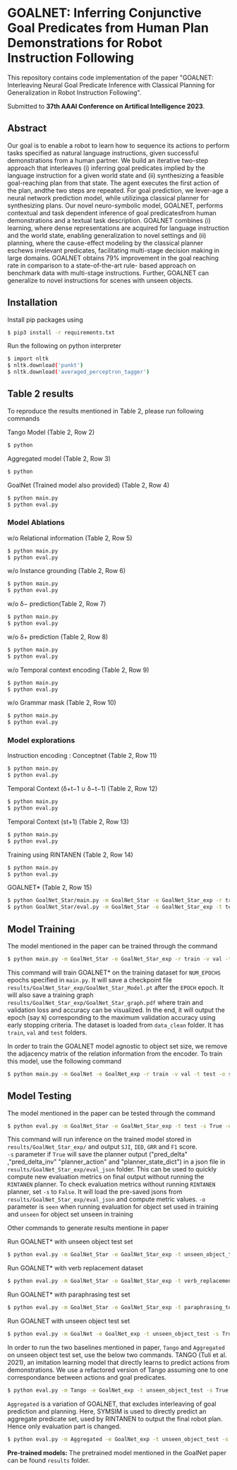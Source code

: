 # GOALNET: Inferring Conjunctive Goal Predicates from Human Plan Demonstrations for Robot Instruction Following

This repository contains code implementation of the paper "GOALNET: Interleaving Neural Goal Predicate Inference with Classical Planning for Generalization in Robot Instruction Following".


Submitted to **37th AAAI Conference on Artifical Intelligence 2023**.

## Abstract

Our goal is to enable a robot to learn how to sequence its actions to perform tasks specified as natural language instructions, given successful demonstrations from a human partner. We build an iterative two-step approach that interleaves (i) inferring goal predicates implied by the language instruction for a given world state and (ii) synthesizing a feasible goal-reaching plan from that state. The agent executes the first action of the plan, andthe two steps are repeated. For goal prediction, we lever-age a neural network prediction model, while utilizinga classical planner for synthesizing plans. Our novel neuro-symbolic model, GOALNET, performs contextual and task dependent inference of goal predicatesfrom human demonstrations and a textual task description. GOALNET combines (i) learning, where dense representations are acquired for language instruction and the world state, enabling generalization to novel settings and (ii) planning, where the cause-effect modeling by the classical planner eschews irrelevant predicates, facilitating multi-stage decision making in large domains. GOALNET obtains 79% improvement in the goal reaching rate in comparison to a state-of-the-art rule- based approach on benchmark data with multi-stage instructions. Further, GOALNET can generalize to novel instructions for scenes with unseen objects.


## Installation
Install pip packages using
```bash
$ pip3 install -r requirements.txt
```

Run the following on python interpreter
```bash
$ import nltk
$ nltk.download('punkt')
$ nltk.download('averaged_perceptron_tagger')
```

## Table 2 results
To reproduce the results mentioned in Table 2, please run following commands

Tango Model (Table 2, Row 2)
```bash
$ python 
```

Aggregated model (Table 2, Row 3)
```bash
$ python 
```

GoalNet (Trained model also provided) (Table 2, Row 4)
```bash
$ python main.py
$ python eval.py
```

### Model Ablations
w/o Relational information (Table 2, Row 5)
```bash
$ python main.py
$ python eval.py
```

w/o Instance grounding (Table 2, Row 6)
```bash
$ python main.py
$ python eval.py
```

w/o δ− prediction(Table 2, Row 7)
```bash
$ python main.py
$ python eval.py
```

w/o δ+ prediction (Table 2, Row 8)
```bash
$ python main.py
$ python eval.py
```
w/o Temporal context encoding (Table 2, Row 9)
```bash
$ python main.py
$ python eval.py
```
w/o Grammar mask (Table 2, Row 10)
```bash
$ python main.py
$ python eval.py
```

### Model explorations
Instruction encoding : Conceptnet (Table 2, Row 11)
```bash
$ python main.py
$ python eval.py
```
Temporal Context (δ+t−1 ∪ δ−t−1) (Table 2, Row 12)
```bash
$ python main.py
$ python eval.py
```
Temporal Context (st+1) (Table 2, Row 13)
```bash
$ python main.py
$ python eval.py
```

Training using RINTANEN (Table 2, Row 14)
```bash
$ python main.py
$ python eval.py
```
GOALNET* (Table 2, Row 15)
```bash
$ python GoalNet_Star/main.py -m GoalNet_Star -e GoalNet_Star_exp -r train -v val -t test -o seen
$ python GoalNet_Star/eval.py -m GoalNet_Star -e GoalNet_Star_exp -t test -s True -o seen
```
## Model Training 

The model mentioned in the paper can be trained through the command

```bash
$ python main.py -m GoalNet_Star -e GoalNet_Star_exp -r train -v val -t test -o seen 
```
This command will train GOALNET* on the training dataset for `NUM_EPOCHS` epochs specified in `main.py`. It will save a checkpoint file `results/GoalNet_Star_exp/GoalNet_Star_Model.pt` after the `EPOCH` epoch. It will also save a training graph `results/GoalNet_Star_exp/GoalNet_Star_graph.pdf` where train and validation loss and accuracy can be visualized. In the end, it will output the epoch (say `N`) corresponding to the maximum validation accuracy using early stopping criteria. The dataset is loaded from `data_clean` folder. It has `train`, `val` and `test` folders. <br />

In order to train the GOALNET model agnostic to object set size, we remove the adjacency matrix of the relation information from the encoder. To train this model, use the following command
```bash
$ python main.py -m GoalNet -e GoalNet_exp -r train -v val -t test -o seen
```

## Model Testing 

The model mentioned in the paper can be tested through the command

```bash
$ python eval.py -m GoalNet_Star -e GoalNet_Star_exp -t test -s True -o seen 
```

This command will run inference on the trained model stored in `results/GoalNet_Star_exp/` and output `SJI`, `IED`, `GRR` and `F1` score.<br />
`-s` parameter if `True` will save the planner output ("pred_delta" ,"pred_delta_inv" "planner_action" and "planner_state_dict") in a json file in `results/GoalNet_Star_exp/eval_json` folder. This can be used to quickly compute new evaluation metrics on final output without running the `RINTANEN` planner. To check evaluation metrics without running `RINTANEN` planner, set `-s` to `False`. It will load the pre-saved jsons from `results/GoalNet_Star_exp/eval_json` and compute metric values.
`-o` parameter is `seen` when running evaluation for object set used in training and `unseen` for object set unseen in training

Other commands to generate results mentione in paper <br />

Run GOALNET* with unseen object test set
```bash
$ python eval.py -m GoalNet_Star -e GoalNet_Star_exp -t unseen_object_test -s True -o unseen  
```
Run GOALNET* with verb replacement dataset
```bash
$ python eval.py -m GoalNet_Star -e GoalNet_Star_exp -t verb_replacement_test -s True -o seen 
```

Run GOALNET* with paraphrasing test set
```bash
$ python eval.py -m GoalNet_Star -e GoalNet_Star_exp -t paraphrasing_test -s True -o seen 
```

Run GOALNET with unseen object test set
```bash
$ python eval.py -m GoalNet -e GoalNet_exp -t unseen_object_test -s True -o unseen 
```

In order to run the two baselines mentioned in paper, `Tango` and `Aggregated` on unseen object test set, use the below two commands.
TANGO (Tuli et al. 2021), an imitation learning model that directly learns to predict actions from demonstrations. We use a refactored version of Tango assuming one to one correspondance between actions and goal predicates.
```bash
$ python eval.py -m Tango -e GoalNet_exp -t unseen_object_test -s True -o unseen
```

`Aggregated` is a variation of GOALNET, that excludes interleaving of goal prediction and planning. Here, SYMSIM is used to directly predict an aggregate predicate set, used by RINTANEN to output the final robot plan. Hence only evaluation part is changed.
```bash
$ python eval.py -m Aggregated -e GoalNet_exp -t unseen_object_test -s True -o unseen 
```

**Pre-trained models:** The pretrained model mentioned in the GoalNet paper can be found `results` folder.
